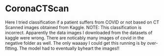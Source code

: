 # CoronaCTScan

Here I tried classification if a patient suffers from COVID or not based on CT Scanned images obtained from Kaggle.
NOTE: This classification is incorrect. Apparently the data images I downloaded from the datasets of kaggle were wrong.
There are noticably many images of covid in the negative folder as well. The only waaaay I could get this running is by over-fitting.
The model had to eventually byheart the images!!

